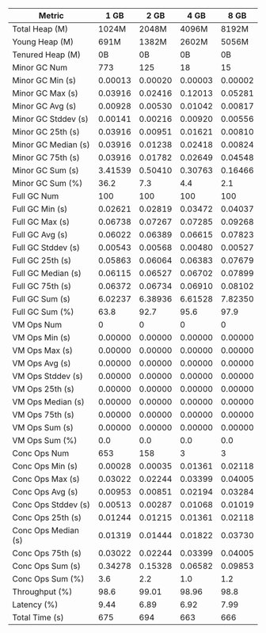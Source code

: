 | Metric | 1 GB | 2 GB | 4 GB | 8 GB |
|------|----|----|----|----|
| Total Heap (M) | 1024M | 2048M | 4096M | 8192M |
| Young Heap (M) | 691M | 1382M | 2602M | 5056M |
| Tenured Heap (M) | 0B | 0B | 0B | 0B |
| Minor GC Num | 773 | 125 | 18 | 15 |
| Minor GC Min (s) | 0.00013 | 0.00020 | 0.00003 | 0.00002 |
| Minor GC Max (s) | 0.03916 | 0.02416 | 0.12013 | 0.05281 |
| Minor GC Avg (s) | 0.00928 | 0.00530 | 0.01042 | 0.00817 |
| Minor GC Stddev (s) | 0.00141 | 0.00216 | 0.00920 | 0.00556 |
| Minor GC 25th (s) | 0.03916 | 0.00951 | 0.01621 | 0.00810 |
| Minor GC Median (s) | 0.03916 | 0.01238 | 0.02418 | 0.00824 |
| Minor GC 75th (s) | 0.03916 | 0.01782 | 0.02649 | 0.04548 |
| Minor GC Sum (s) | 3.41539 | 0.50410 | 0.30763 | 0.16466 |
| Minor GC Sum (%) | 36.2 | 7.3 | 4.4 | 2.1 |
| Full GC Num | 100 | 100 | 100 | 100 |
| Full GC Min (s) | 0.02621 | 0.02819 | 0.03472 | 0.04037 |
| Full GC Max (s) | 0.06738 | 0.07267 | 0.07285 | 0.09268 |
| Full GC Avg (s) | 0.06022 | 0.06389 | 0.06615 | 0.07823 |
| Full GC Stddev (s) | 0.00543 | 0.00568 | 0.00480 | 0.00527 |
| Full GC 25th (s) | 0.05863 | 0.06064 | 0.06383 | 0.07679 |
| Full GC Median (s) | 0.06115 | 0.06527 | 0.06702 | 0.07899 |
| Full GC 75th (s) | 0.06372 | 0.06734 | 0.06910 | 0.08102 |
| Full GC Sum (s) | 6.02237 | 6.38936 | 6.61528 | 7.82350 |
| Full GC Sum (%) | 63.8 | 92.7 | 95.6 | 97.9 |
| VM Ops Num | 0 | 0 | 0 | 0 |
| VM Ops Min (s) | 0.00000 | 0.00000 | 0.00000 | 0.00000 |
| VM Ops Max (s) | 0.00000 | 0.00000 | 0.00000 | 0.00000 |
| VM Ops Avg (s) | 0.00000 | 0.00000 | 0.00000 | 0.00000 |
| VM Ops Stddev (s) | 0.00000 | 0.00000 | 0.00000 | 0.00000 |
| VM Ops 25th (s) | 0.00000 | 0.00000 | 0.00000 | 0.00000 |
| VM Ops Median (s) | 0.00000 | 0.00000 | 0.00000 | 0.00000 |
| VM Ops 75th (s) | 0.00000 | 0.00000 | 0.00000 | 0.00000 |
| VM Ops Sum (s) | 0.00000 | 0.00000 | 0.00000 | 0.00000 |
| VM Ops Sum (%) | 0.0 | 0.0 | 0.0 | 0.0 |
| Conc Ops Num | 653 | 158 | 3 | 3 |
| Conc Ops Min (s) | 0.00028 | 0.00035 | 0.01361 | 0.02118 |
| Conc Ops Max (s) | 0.03022 | 0.02244 | 0.03399 | 0.04005 |
| Conc Ops Avg (s) | 0.00953 | 0.00851 | 0.02194 | 0.03284 |
| Conc Ops Stddev (s) | 0.00513 | 0.00287 | 0.01068 | 0.01019 |
| Conc Ops 25th (s) | 0.01244 | 0.01215 | 0.01361 | 0.02118 |
| Conc Ops Median (s) | 0.01319 | 0.01444 | 0.01822 | 0.03730 |
| Conc Ops 75th (s) | 0.03022 | 0.02244 | 0.03399 | 0.04005 |
| Conc Ops Sum (s) | 0.34278 | 0.15328 | 0.06582 | 0.09853 |
| Conc Ops Sum (%) | 3.6 | 2.2 | 1.0 | 1.2 |
| Throughput (%) | 98.6 | 99.01 | 98.96 | 98.8 |
| Latency (%) | 9.44 | 6.89 | 6.92 | 7.99 |
| Total Time (s) | 675 | 694 | 663 | 666 |
